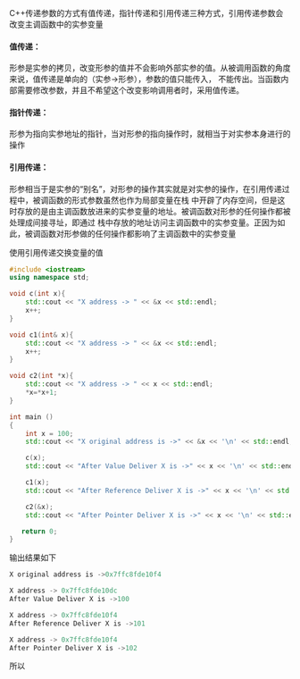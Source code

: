 C++传递参数的方式有值传递，指针传递和引用传递三种方式，引用传递参数会改变主调函数中的实参变量
#### 值传递：
形参是实参的拷贝，改变形参的值并不会影响外部实参的值。从被调用函数的角度来说，值传递是单向的（实参->形参），参数的值只能传入，
不能传出。当函数内部需要修改参数，并且不希望这个改变影响调用者时，采用值传递。

#### 指针传递：
形参为指向实参地址的指针，当对形参的指向操作时，就相当于对实参本身进行的操作

#### 引用传递：
形参相当于是实参的“别名”，对形参的操作其实就是对实参的操作，在引用传递过程中，被调函数的形式参数虽然也作为局部变量在栈
中开辟了内存空间，但是这时存放的是由主调函数放进来的实参变量的地址。被调函数对形参的任何操作都被处理成间接寻址，即通过
栈中存放的地址访问主调函数中的实参变量。正因为如此，被调函数对形参做的任何操作都影响了主调函数中的实参变量

使用引用传递交换变量的值

```C++
#include <iostream>
using namespace std;

void c(int x){
    std::cout << "X address -> " << &x << std::endl;
    x++;
}

void c1(int& x){
    std::cout << "X address -> " << &x << std::endl;
    x++;
}

void c2(int *x){
    std::cout << "X address -> " << x << std::endl;
    *x=*x+1;
}

int main ()
{
    int x = 100;
    std::cout << "X original address is ->" << &x << '\n' << std::endl;

    c(x);
    std::cout << "After Value Deliver X is ->" << x << '\n' << std::endl;

    c1(x);
    std::cout << "After Reference Deliver X is ->" << x << '\n' << std::endl;

    c2(&x);
    std::cout << "After Pointer Deliver X is ->" << x << '\n' << std::endl;

   return 0;
}

```

输出结果如下
```C++
X original address is ->0x7ffc8fde10f4

X address -> 0x7ffc8fde10dc
After Value Deliver X is ->100

X address -> 0x7ffc8fde10f4
After Reference Deliver X is ->101

X address -> 0x7ffc8fde10f4
After Pointer Deliver X is ->102

```

所以


